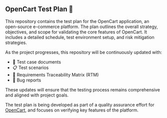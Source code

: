 ## OpenCart Test Plan 🛒

This repository contains the test plan for the OpenCart application, an open-source e-commerce platform. The plan outlines the overall strategy, objectives, and scope for validating the core features of OpenCart. It includes a detailed schedule, test environment setup, and risk mitigation strategies.

As the project progresses, this repository will be continuously updated with:
- 📝 Test case documents
- 📋 Test scenarios
- 🔗 Requirements Traceability Matrix (RTM)
- 🐞 Bug reports

These updates will ensure that the testing process remains comprehensive and aligned with project goals.

The test plan is being developed as part of a quality assurance effort for [OpenCart](https://www.opencart.com/), and focuses on verifying key features of the platform.
